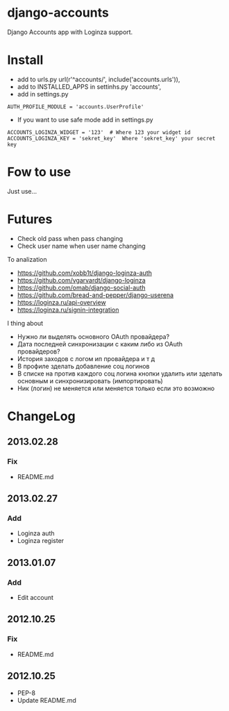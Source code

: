 # django-accounts
Django Accounts app with Loginza support.

# Install
* add to urls.py url(r'^accounts/', include('accounts.urls')),
* add to INSTALLED_APPS in settinhs.py 'accounts',
* add in settings.py

```
AUTH_PROFILE_MODULE = 'accounts.UserProfile'
```
* If you want to use safe mode add in settings.py

```
ACCOUNTS_LOGINZA_WIDGET = '123'  # Where 123 your widget id
ACCOUNTS_LOGINZA_KEY = 'sekret_key'  Where 'sekret_key' your secret key
```

# Fow to use
Just use...

# Futures
* Check old pass when pass changing
* Check user name when user name changing

To analization
* https://github.com/xobb1t/django-loginza-auth
* https://github.com/vgarvardt/django-loginza
* https://github.com/omab/django-social-auth
* https://github.com/bread-and-pepper/django-userena
* https://loginza.ru/api-overview
* https://loginza.ru/signin-integration

I thing about
* Нужно ли выделять основного OAuth провайдера?
* Дата последней синхронизации с каким либо из OAuth провайдеров?
* История заходов с логом ип провайдера и т д
* В профиле зделать добавление соц логинов
* В списке на против каждого соц логина кнопки удалить или зделать основным и синхронизировать (импортировать)
* Ник (логин) не меняется или меняется только если это возможно

# ChangeLog
## 2013.02.28
### Fix
* README.md

## 2013.02.27
### Add
* Loginza auth
* Loginza register

## 2013.01.07
### Add
* Edit account

## 2012.10.25
### Fix
* README.md

## 2012.10.25
* PEP-8
* Update README.md
